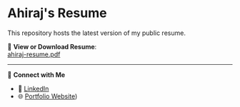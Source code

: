 # Ahiraj's Resume

This repository hosts the latest version of my public resume.

📄 **View or Download Resume**:  
[ahiraj-resume.pdf](https://ahiraj-k.github.io/resume/ahiraj-resume.pdf)

---

🔗 **Connect with Me**  
- 💼 [LinkedIn](https://www.linkedin.com/in/ahiraj-k/)  
- 🌐 [Portfolio Website](https://ahiraj.vercel.app/))

